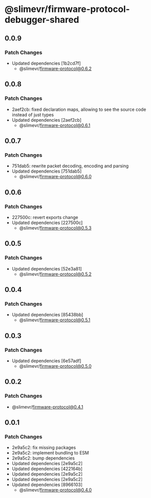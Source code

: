 # @slimevr/firmware-protocol-debugger-shared

## 0.0.9

### Patch Changes

- Updated dependencies [1b2cd7f]
  - @slimevr/firmware-protocol@0.6.2

## 0.0.8

### Patch Changes

- 2aef2cb: fixed declaration maps, allowing to see the source code instead of just types
- Updated dependencies [2aef2cb]
  - @slimevr/firmware-protocol@0.6.1

## 0.0.7

### Patch Changes

- 751dab5: rewrite packet decoding, encoding and parsing
- Updated dependencies [751dab5]
  - @slimevr/firmware-protocol@0.6.0

## 0.0.6

### Patch Changes

- 227500c: revert exports change
- Updated dependencies [227500c]
  - @slimevr/firmware-protocol@0.5.3

## 0.0.5

### Patch Changes

- Updated dependencies [52e3a81]
  - @slimevr/firmware-protocol@0.5.2

## 0.0.4

### Patch Changes

- Updated dependencies [85438bb]
  - @slimevr/firmware-protocol@0.5.1

## 0.0.3

### Patch Changes

- Updated dependencies [6e57adf]
  - @slimevr/firmware-protocol@0.5.0

## 0.0.2

### Patch Changes

- @slimevr/firmware-protocol@0.4.1

## 0.0.1

### Patch Changes

- 2e9a5c2: fix missing packages
- 2e9a5c2: implement bundling to ESM
- 2e9a5c2: bump dependencies
- Updated dependencies [2e9a5c2]
- Updated dependencies [422164b]
- Updated dependencies [2e9a5c2]
- Updated dependencies [2e9a5c2]
- Updated dependencies [8966103]
  - @slimevr/firmware-protocol@0.4.0
